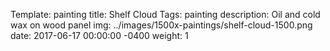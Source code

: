 Template: painting
title: Shelf Cloud
Tags: painting
description: Oil and cold wax on wood panel
img: ../images/1500x-paintings/shelf-cloud-1500.png
date: 2017-06-17 00:00:00 -0400
weight: 1
